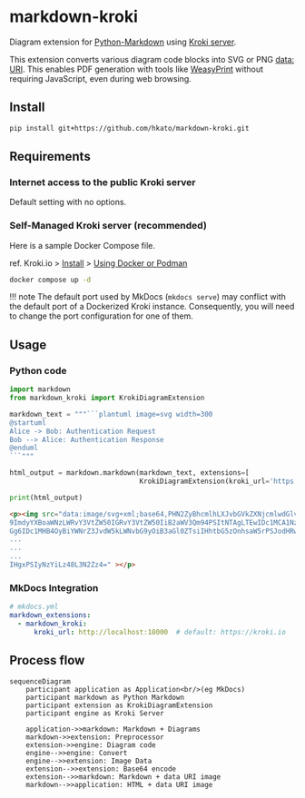 # markdown-kroki

Diagram extension for [Python-Markdown][python-markdown] using [Kroki server][kuroki].

This extension converts various diagram code blocks into SVG or PNG [data: URI][data-uri].
This enables PDF generation with tools like [WeasyPrint][wasyprint] without requiring JavaScript, even during web browsing.

[mermaid]: https://mermaid.js.org/
[python-markdown]: https://python-markdown.github.io/
[kuroki]: https://kroki.io/
[data-uri]: https://developer.mozilla.org/en-US/docs/Web/URI/Reference/Schemes/data
[wasyprint]: https://weasyprint.org/

## Install

```sh
pip install git+https://github.com/hkato/markdown-kroki.git
```

## Requirements

### Internet access to the public Kroki server

Default setting with no options.

### Self-Managed Kroki server (recommended)

Here is a sample Docker Compose file.

ref. Kroki.io > [Install](https://kroki.io/#install) > [Using Docker or Podman](https://docs.kroki.io/kroki/setup/use-docker-or-podman/)

```sh
docker compose up -d
```

!!! note
    The default port used by MkDocs (`mkdocs serve`) may conflict with the default port of a Dockerized Kroki instance.
    Consequently, you will need to change the port configuration for one of them.

## Usage

### Python code

````python
import markdown
from markdown_kroki import KrokiDiagramExtension

markdown_text = """```plantuml image=svg width=300
@startuml
Alice -> Bob: Authentication Request
Bob --> Alice: Authentication Response
@enduml
```"""

html_output = markdown.markdown(markdown_text, extensions=[
                                KrokiDiagramExtension(kroki_url='https://kroki.io')])

print(html_output)
````

```html
<p><img src="data:image/svg+xml;base64,PHN2ZyBhcmlhLXJvbGVkZXNjcmlwdGlvbj0ic2VxdWVuY2UiIHJvbGU
9ImdyYXBoaWNzLWRvY3VtZW50IGRvY3VtZW50IiB2aWV3Qm94PSItNTAgLTEwIDc1MCA1NzQiIHN0eWxlPSJtYXgtd2lkd
Gg6IDc1MHB4OyBiYWNrZ3JvdW5kLWNvbG9yOiB3aGl0ZTsiIHhtbG5zOnhsaW5rPSJodHRwOi8vd3d3LnczLm9yZy8xOTk
...
...
...
IHgxPSIyNzYiLz48L3N2Zz4=" ></p>
```

### MkDocs Integration

```yaml
# mkdocs.yml
markdown_extensions:
  - markdown_kroki:
      kroki_url: http://localhost:18000  # default: https://kroki.io
```

## Process flow

```mermaid
sequenceDiagram
    participant application as Application<br/>(eg MkDocs)
    participant markdown as Python Markdown
    participant extension as KrokiDiagramExtension
    participant engine as Kroki Server

    application->>markdown: Markdown + Diagrams
    markdown->>extension: Preprocessor
    extension->>engine: Diagram code 
    engine-->>engine: Convert
    engine-->>extension: Image Data
    extension-->>extension: Base64 encode
    extension-->>markdown: Markdown + data URI image
    markdown-->>application: HTML + data URI image
```
